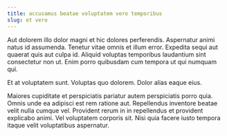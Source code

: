 ```yaml
---
title: accusamus beatae voluptatem vero temporibus
slug: et vero
---
```


Aut dolorem illo dolor magni et hic dolores perferendis. Aspernatur animi natus id assumenda. Tenetur vitae omnis et illum error. Expedita sequi aut quaerat quis aut culpa id. Aliquid voluptas temporibus laudantium sint consectetur non ut. Enim porro quibusdam cum tempora ut qui numquam qui.

Et at voluptatem sunt. Voluptas quo dolorem. Dolor alias eaque eius.

Maiores cupiditate et perspiciatis pariatur autem perspiciatis porro quia. Omnis unde ea adipisci est rem ratione aut. Repellendus inventore beatae velit nulla cumque vel. Provident rerum in in repellendus et provident explicabo animi. Vel voluptatem corporis sit. Nisi quia facere iusto tempora itaque velit voluptatibus aspernatur.
